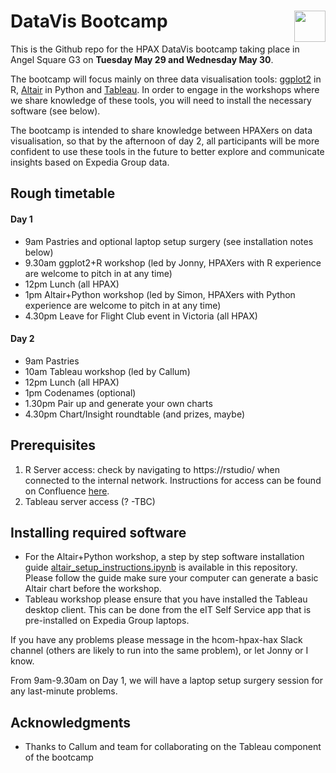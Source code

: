 # DataVis Bootcamp <a href="https://confluence.expedia.biz/pages/viewpage.action?pageId=833054595"><img align="right" src="https://www.evernote.com/shard/s663/sh/44f37bd8-a804-41f0-93ca-621c0119a6cf/d9e26575fcd6c027/res/74ecc039-537d-4240-8665-425c0e908469/skitch.png" height="50"></img></a>

This is the Github repo for the HPAX DataVis bootcamp taking place in Angel Square G3 on **Tuesday May 29 and Wednesday May 30**. 

The bootcamp will focus mainly on three data visualisation tools: [ggplot2](https://ggplot2.tidyverse.org/) in R, [Altair](https://altair-viz.github.io/index.html) in Python and [Tableau](https://www.tableau.com/en-gb). In order to engage in the workshops where we share knowledge of these tools, you will need to install the necessary software (see below).

The bootcamp is intended to share knowledge between HPAXers on data visualisation, so that by the afternoon of day 2, all participants will be more confident to use these tools in the future to better explore and communicate insights based on Expedia Group data.

## Rough timetable

#### Day 1

* 9am Pastries and optional laptop setup surgery (see installation notes below)
* 9.30am ggplot2+R workshop (led by Jonny, HPAXers with R experience are welcome to pitch in at any time)
* 12pm Lunch (all HPAX)
* 1pm Altair+Python workshop (led by Simon, HPAXers with Python experience are welcome to pitch in at any time)
* 4.30pm Leave for Flight Club event in Victoria (all HPAX)

#### Day 2

* 9am Pastries
* 10am Tableau workshop (led by Callum)
* 12pm Lunch (all HPAX)
* 1pm Codenames (optional)
* 1.30pm Pair up and generate your own charts
* 4.30pm Chart/Insight roundtable (and prizes, maybe)

## Prerequisites

1. R Server access: check by navigating to https://rstudio/ when connected to the internal network. Instructions for access can be found on Confluence [here](https://confluence.expedia.biz/display/APO/R+Server+-+Advanced+Analytics+Platform).
2. Tableau server access (? -TBC)

## Installing required software

* For the Altair+Python workshop, a step by step software installation guide [altair_setup_instructions.ipynb](https://github.com/wongsuwarn/haxDataVis/blob/master/altair_setup_instructions.ipynb) is available in this repository. Please follow the guide make sure your computer can generate a basic Altair chart before the workshop. 
* Tableau workshop please ensure that you have installed the Tableau desktop client. This can be done from the eIT Self Service app that is pre-installed on Expedia Group laptops.

If you have any problems please message in the hcom-hpax-hax Slack channel (others are likely to run into the same problem), or let Jonny or I know.

From 9am-9.30am on Day 1, we will have a laptop setup surgery session for any last-minute problems.

## Acknowledgments

* Thanks to Callum and team for collaborating on the Tableau component of the bootcamp
